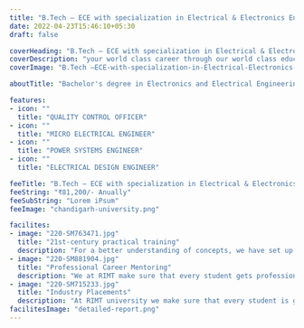 ```yaml
---
title: "B.Tech – ECE with specialization in Electrical & Electronics Engineering"
date: 2022-04-23T15:46:10+05:30
draft: false

coverHeading: "B.Tech – ECE with specialization in Electrical & Electronics Engineering"
coverDescription: "your world class career through our world class education"
coverImage: "B.Tech –ECE-with-specialization-in-Electrical-Electronics-Engineering-cover.jpg"

aboutTitle: "Bachelor's degree in Electronics and Electrical Engineering is a combination of Electronics and Electrical areas that is intended to give in-depth understanding of fundamental Electrical and Electronics subjects as well as their applications in emerging domains. Students will not only master the principles of electrical systems and electronics, but they will also learn to design, develop, and analyse various electrical circuits and their applications in new hardware and software, as well as get experience in building smart systems. It also deals with sophisticated system development, such as automation, humanoid robots, automated guided vehicles, artificial intelligence, and so on."

features:
- icon: ""
  title: "QUALITY CONTROL OFFICER"
- icon: ""
  title: "MICRO ELECTRICAL ENGINEER"
- icon: ""
  title: "POWER SYSTEMS ENGINEER"
- icon: ""
  title: "ELECTRICAL DESIGN ENGINEER"

feeTitle: "B.Tech – ECE with specialization in Electrical & Electronics Engineering"
feeString: "₹81,200/- Anually"
feeSubString: "Lorem iPsum"
feeImage: "chandigarh-university.png"

facilites:
- image: "220-SM763471.jpg"
  title: "21st-century practical training"
  description: "For a better understanding of concepts, we have set up advanced 21st-century tools equipped with advanced training methods so that students can learn every concept practically in a better way."
- image: "220-SM881904.jpg"
  title: "Professional Career Mentoring"
  description: "We at RIMT make sure that every student gets professional career mentoring from the industry experts to set career targets & for this we have created a career & placement cell too."
- image: "220-SM715233.jpg"
  title: "Industry Placements"
  description: "At RIMT university we make sure that every student is getting placed, each year more than 500 companies visit the campus of RIMT to hire our brightest of the talents"
facilitesImage: "detailed-report.png"
---
```


